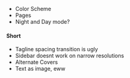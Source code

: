 - Color Scheme
- Pages
- Night and Day mode?

#### Short

- Tagline spacing transition is ugly
- Sidebar doesnt work on narrow resolutions
- Alternate Covers
- Text as image, eww
